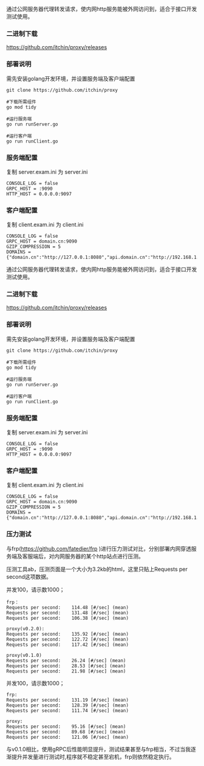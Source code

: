 通过公网服务器代理转发请求，使内网http服务能被外网访问到，适合于接口开发测试使用。


### 二进制下载

https://github.com/itchin/proxy/releases


### 部署说明

需先安装golang开发环境，并设置服务端及客户端配置

```
git clone https://github.com/itchin/proxy

#下载所需组件
go mod tidy

#运行服务端
go run runServer.go

#运行客户端
go run runClient.go
```

### 服务端配置

复制 server.exam.ini 为 server.ini

```
CONSOLE_LOG = false
GRPC_HOST = :9090
HTTP_HOST = 0.0.0.0:9097
```

### 客户端配置

复制 client.exam.ini 为 client.ini

```
CONSOLE_LOG = false
GRPC_HOST = domain.cn:9090
GZIP_COMPRESSION = 5
DOMAINS = {"domain.cn":"http://127.0.0.1:8080","api.domain.cn":"http://192.168.1.100"}
```

通过公网服务器代理转发请求，使内网http服务能被外网访问到，适合于接口开发测试使用。


### 二进制下载

https://github.com/itchin/proxy/releases


### 部署说明

需先安装golang开发环境，并设置服务端及客户端配置

```
git clone https://github.com/itchin/proxy

#下载所需组件
go mod tidy

#运行服务端
go run runServer.go

#运行客户端
go run runClient.go
```

### 服务端配置

复制 server.exam.ini 为 server.ini

```
CONSOLE_LOG = false
GRPC_HOST = :9090
HTTP_HOST = 0.0.0.0:9097
```

### 客户端配置

复制 client.exam.ini 为 client.ini

```
CONSOLE_LOG = false
GRPC_HOST = domain.cn:9090
GZIP_COMPRESSION = 5
DOMAINS = {"domain.cn":"http://127.0.0.1:8080","api.domain.cn":"http://192.168.1.100"}
```

### 压力测试
与frp(https://github.com/fatedier/frp )进行压力测试对比，分别部署内网穿透服务端及客服端后，对内网服务器的某个http站点进行压测。

压测工具ab，压测页面是一个大小为3.2kb的html，这里只贴上Requests per second这项数据。

并发100，请示数1000；

```
frp：
Requests per second:    114.48 [#/sec] (mean)
Requests per second:    131.48 [#/sec] (mean)
Requests per second:    106.38 [#/sec] (mean)

proxy(v0.2.0):
Requests per second:    135.92 [#/sec] (mean)
Requests per second:    122.72 [#/sec] (mean)
Requests per second:    117.42 [#/sec] (mean)

proxy(v0.1.0)
Requests per second:    26.24 [#/sec] (mean)
Requests per second:    28.53 [#/sec] (mean)
Requests per second:    21.98 [#/sec] (mean)
```

并发100，请示数1000；
```
frp:
Requests per second:    131.19 [#/sec] (mean)
Requests per second:    128.39 [#/sec] (mean)
Requests per second:    111.74 [#/sec] (mean)

proxy:
Requests per second:    95.16 [#/sec] (mean)
Requests per second:    89.68 [#/sec] (mean)
Requests per second:    121.06 [#/sec] (mean)
```
与v0.1.0相比，使用gRPC后性能明显提升，测试结果甚至与frp相当，不过当我逐渐提升并发量进行测试时,程序就不稳定甚至宕机，frp则依然稳定执行。
